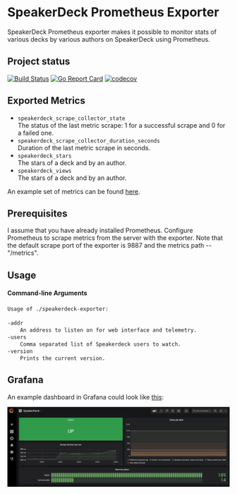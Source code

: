 # SpeakerDeck Prometheus Exporter

SpeakerDeck Prometheus exporter makes it possible to monitor stats of various decks by various authors on SpeakerDeck using Prometheus.

## Project status

[![Build Status](https://travis-ci.org/tommy-muehle/speakerdeck_exporter.svg?branch=master)](https://travis-ci.org/tommy-muehle/speakerdeck_exporter)
[![Go Report Card](https://goreportcard.com/badge/github.com/tommy-muehle/speakerdeck_exporter)](https://goreportcard.com/report/github.com/tommy-muehle/speakerdeck_exporter)
[![codecov](https://codecov.io/gh/tommy-muehle/speakerdeck_exporter/branch/master/graph/badge.svg)](https://codecov.io/gh/tommy-muehle/speakerdeck_exporter)

## Exported Metrics

* ```speakerdeck_scrape_collector_state```  
  The status of the last metric scrape: 1 for a successful scrape and 0 for a failed one.
* ```speakerdeck_scrape_collector_duration_seconds```  
  Duration of the last metric scrape in seconds.
* ```speakerdeck_stars```  
  The stars of a deck and by an author.
* ```speakerdeck_views```  
  The stars of a deck and by an author.
  
An example set of metrics can be found [here](METRICS.md).

## Prerequisites

I assume that you have already installed Prometheus. Configure Prometheus to scrape metrics from the server with the exporter. 
Note that the default scrape port of the exporter is 9887 and the metrics path -- "/metrics".

## Usage

#### Command-line Arguments

```shell
Usage of ./speakerdeck-exporter:

-addr
    An address to listen on for web interface and telemetry.
-users
    Comma separated list of Speakerdeck users to watch.
-version
    Prints the current version.

```

## Grafana

An example dashboard in Grafana could look like [this](grafana/dashboard.json):

![dashboard](grafana/dashboard.png)
